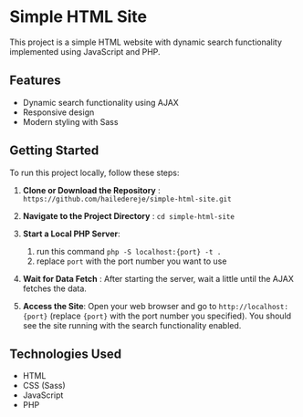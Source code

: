 # Simple HTML Site

This project is a simple HTML website with dynamic search functionality implemented using JavaScript and PHP.

## Features

- Dynamic search functionality using AJAX
- Responsive design
- Modern styling with Sass

## Getting Started

To run this project locally, follow these steps:

1. **Clone or Download the Repository** : `https://github.com/hailedereje/simple-html-site.git`

2. **Navigate to the Project Directory** : `cd simple-html-site`

3. **Start a Local PHP Server**: 
    1. run this command `php -S localhost:{port} -t .`
    2. replace `port` with the port number you want to use

4. **Wait for Data Fetch** :
After starting the server, wait a little until the AJAX fetches the data.

5. **Access the Site**:
Open your web browser and go to `http://localhost:{port}` (replace `{port}` with the port number you specified). You should see the site running with the search functionality enabled.

## Technologies Used

- HTML
- CSS (Sass)
- JavaScript
- PHP
